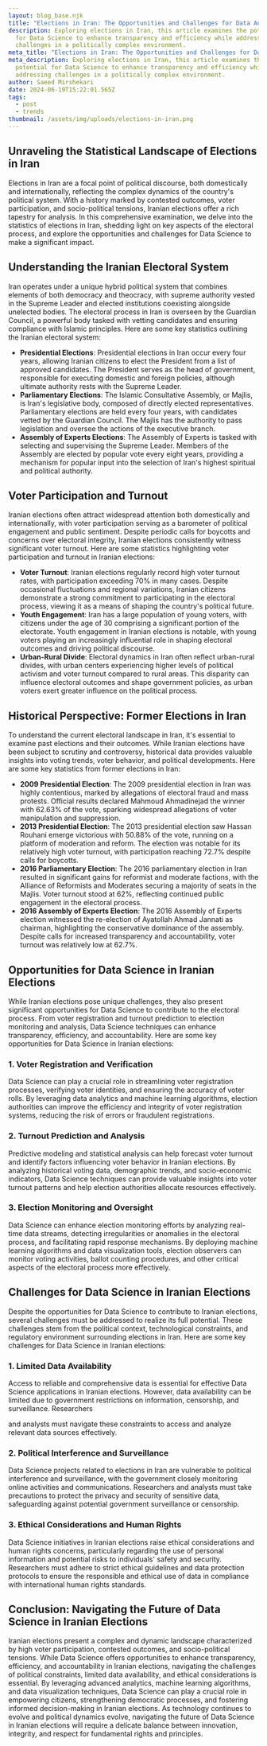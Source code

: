 ```yaml
---
layout: blog_base.njk
title: "Elections in Iran: The Opportunities and Challenges for Data Analysis"
description: Exploring elections in Iran, this article examines the potential
  for Data Science to enhance transparency and efficiency while addressing
  challenges in a politically complex environment.
meta_title: "Elections in Iran: The Opportunities and Challenges for Data Analysis"
meta_description: Exploring elections in Iran, this article examines the
  potential for Data Science to enhance transparency and efficiency while
  addressing challenges in a politically complex environment.
author: Saeed Mirshekari
date: 2024-06-19T15:22:01.565Z
tags:
  - post
  - trends
thumbnail: /assets/img/uploads/elections-in-iran.png
---
```

## Unraveling the Statistical Landscape of Elections in Iran

Elections in Iran are a focal point of political discourse, both domestically and internationally, reflecting the complex dynamics of the country's political system. With a history marked by contested outcomes, voter participation, and socio-political tensions, Iranian elections offer a rich tapestry for analysis. In this comprehensive examination, we delve into the statistics of elections in Iran, shedding light on key aspects of the electoral process, and explore the opportunities and challenges for Data Science to make a significant impact.

## Understanding the Iranian Electoral System

Iran operates under a unique hybrid political system that combines elements of both democracy and theocracy, with supreme authority vested in the Supreme Leader and elected institutions coexisting alongside unelected bodies. The electoral process in Iran is overseen by the Guardian Council, a powerful body tasked with vetting candidates and ensuring compliance with Islamic principles. Here are some key statistics outlining the Iranian electoral system:

- **Presidential Elections**: Presidential elections in Iran occur every four years, allowing Iranian citizens to elect the President from a list of approved candidates. The President serves as the head of government, responsible for executing domestic and foreign policies, although ultimate authority rests with the Supreme Leader.
- **Parliamentary Elections**: The Islamic Consultative Assembly, or Majlis, is Iran's legislative body, composed of directly elected representatives. Parliamentary elections are held every four years, with candidates vetted by the Guardian Council. The Majlis has the authority to pass legislation and oversee the actions of the executive branch.
- **Assembly of Experts Elections**: The Assembly of Experts is tasked with selecting and supervising the Supreme Leader. Members of the Assembly are elected by popular vote every eight years, providing a mechanism for popular input into the selection of Iran's highest spiritual and political authority.

## Voter Participation and Turnout

Iranian elections often attract widespread attention both domestically and internationally, with voter participation serving as a barometer of political engagement and public sentiment. Despite periodic calls for boycotts and concerns over electoral integrity, Iranian elections consistently witness significant voter turnout. Here are some statistics highlighting voter participation and turnout in Iranian elections:

- **Voter Turnout**: Iranian elections regularly record high voter turnout rates, with participation exceeding 70% in many cases. Despite occasional fluctuations and regional variations, Iranian citizens demonstrate a strong commitment to participating in the electoral process, viewing it as a means of shaping the country's political future.
- **Youth Engagement**: Iran has a large population of young voters, with citizens under the age of 30 comprising a significant portion of the electorate. Youth engagement in Iranian elections is notable, with young voters playing an increasingly influential role in shaping electoral outcomes and driving political discourse.
- **Urban-Rural Divide**: Electoral dynamics in Iran often reflect urban-rural divides, with urban centers experiencing higher levels of political activism and voter turnout compared to rural areas. This disparity can influence electoral outcomes and shape government policies, as urban voters exert greater influence on the political process.

## Historical Perspective: Former Elections in Iran

To understand the current electoral landscape in Iran, it's essential to examine past elections and their outcomes. While Iranian elections have been subject to scrutiny and controversy, historical data provides valuable insights into voting trends, voter behavior, and political developments. Here are some key statistics from former elections in Iran:

- **2009 Presidential Election**: The 2009 presidential election in Iran was highly contentious, marked by allegations of electoral fraud and mass protests. Official results declared Mahmoud Ahmadinejad the winner with 62.63% of the vote, sparking widespread allegations of voter manipulation and suppression.
- **2013 Presidential Election**: The 2013 presidential election saw Hassan Rouhani emerge victorious with 50.88% of the vote, running on a platform of moderation and reform. The election was notable for its relatively high voter turnout, with participation reaching 72.7% despite calls for boycotts.
- **2016 Parliamentary Election**: The 2016 parliamentary election in Iran resulted in significant gains for reformist and moderate factions, with the Alliance of Reformists and Moderates securing a majority of seats in the Majlis. Voter turnout stood at 62%, reflecting continued public engagement in the electoral process.
- **2016 Assembly of Experts Election**: The 2016 Assembly of Experts election witnessed the re-election of Ayatollah Ahmad Jannati as chairman, highlighting the conservative dominance of the assembly. Despite calls for increased transparency and accountability, voter turnout was relatively low at 62.7%.

## Opportunities for Data Science in Iranian Elections

While Iranian elections pose unique challenges, they also present significant opportunities for Data Science to contribute to the electoral process. From voter registration and turnout prediction to election monitoring and analysis, Data Science techniques can enhance transparency, efficiency, and accountability. Here are some key opportunities for Data Science in Iranian elections:

### 1. Voter Registration and Verification

Data Science can play a crucial role in streamlining voter registration processes, verifying voter identities, and ensuring the accuracy of voter rolls. By leveraging data analytics and machine learning algorithms, election authorities can improve the efficiency and integrity of voter registration systems, reducing the risk of errors or fraudulent registrations.

### 2. Turnout Prediction and Analysis

Predictive modeling and statistical analysis can help forecast voter turnout and identify factors influencing voter behavior in Iranian elections. By analyzing historical voting data, demographic trends, and socio-economic indicators, Data Science techniques can provide valuable insights into voter turnout patterns and help election authorities allocate resources effectively.

### 3. Election Monitoring and Oversight

Data Science can enhance election monitoring efforts by analyzing real-time data streams, detecting irregularities or anomalies in the electoral process, and facilitating rapid response mechanisms. By deploying machine learning algorithms and data visualization tools, election observers can monitor voting activities, ballot counting procedures, and other critical aspects of the electoral process more effectively.

## Challenges for Data Science in Iranian Elections

Despite the opportunities for Data Science to contribute to Iranian elections, several challenges must be addressed to realize its full potential. These challenges stem from the political context, technological constraints, and regulatory environment surrounding elections in Iran. Here are some key challenges for Data Science in Iranian elections:

### 1. Limited Data Availability

Access to reliable and comprehensive data is essential for effective Data Science applications in Iranian elections. However, data availability can be limited due to government restrictions on information, censorship, and surveillance. Researchers

and analysts must navigate these constraints to access and analyze relevant data sources effectively.

### 2. Political Interference and Surveillance

Data Science projects related to elections in Iran are vulnerable to political interference and surveillance, with the government closely monitoring online activities and communications. Researchers and analysts must take precautions to protect the privacy and security of sensitive data, safeguarding against potential government surveillance or censorship.

### 3. Ethical Considerations and Human Rights

Data Science initiatives in Iranian elections raise ethical considerations and human rights concerns, particularly regarding the use of personal information and potential risks to individuals' safety and security. Researchers must adhere to strict ethical guidelines and data protection protocols to ensure the responsible and ethical use of data in compliance with international human rights standards.

## Conclusion: Navigating the Future of Data Science in Iranian Elections

Iranian elections present a complex and dynamic landscape characterized by high voter participation, contested outcomes, and socio-political tensions. While Data Science offers opportunities to enhance transparency, efficiency, and accountability in Iranian elections, navigating the challenges of political constraints, limited data availability, and ethical considerations is essential. By leveraging advanced analytics, machine learning algorithms, and data visualization techniques, Data Science can play a crucial role in empowering citizens, strengthening democratic processes, and fostering informed decision-making in Iranian elections. As technology continues to evolve and political dynamics evolve, navigating the future of Data Science in Iranian elections will require a delicate balance between innovation, integrity, and respect for fundamental rights and principles.